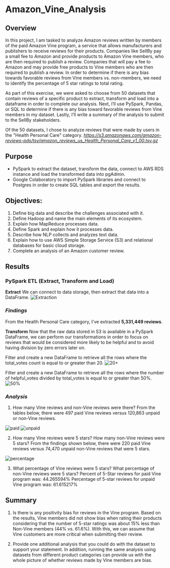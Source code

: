 # Amazon_Vine_Analysis

## Overview
In this project, I am tasked to analyze Amazon reviews written by members of the paid Amazon Vine program, a service that allows manufacturers and publishers to receive reviews for their products. Companies like SellBy pay a small fee to Amazon and provide products to Amazon Vine members, who are then required to publish a review. Companies that will pay a fee to Amazon and may provide free products to Vine members who are then required to publish a review. In order to determine if there is any bias towards favorable reviews from Vine members vs. non-members, we need to identify the percentage of 5 star ratings to total rating. 

As part of this exercise, we were asked to choose from 50 datasets that contain reviews of a specific product to extract, transform and load into a dataframe in order to complete our analysis. Next, I’ll use PySpark, Pandas, or SQL to determine if there is any bias toward favorable reviews from Vine members in my dataset. Lastly, I’ll write a summary of the analysis to submit to the SellBy stakeholders.

Of the 50 datasets, I chose to analyze reviews that were made by users in the "Health Personal Care" category.
*https://s3.amazonaws.com/amazon-reviews-pds/tsv/amazon_reviews_us_Health_Personal_Care_v1_00.tsv.gz*

## Purpose
- PySpark to extract the dataset, transform the data, connect to AWS RDS instance and load the transformed data into pgAdmin.
- Google Colaboratory to import PySpark libraries and connect to Postgres in order to create SQL tables and export the results.

## Objectives:
1. Define big data and describe the challenges associated with it.
2. Define Hadoop and name the main elements of its ecosystem.
3. Explain how MapReduce processes data.
4. Define Spark and explain how it processes data.
5. Describe how NLP collects and analyzes text data.
6. Explain how to use AWS Simple Storage Service (S3) and relational databases for basic cloud storage.
7. Complete an analysis of an Amazon customer review.

## Results

### PySpark ETL (Extract, Transform and Load)
**Extract** We can connect to data storage, then extract that data into a DataFrame. 
![Extraction](https://user-images.githubusercontent.com/68654746/192007358-4c6013bf-5f2c-465a-9d07-82318b9a13b0.jpg)

### *Findings*
From the Health Personal Care category, I've extracted **5,331,449 reviews**. 

**Transform** Now that the raw data stored in S3 is available in a PySpark DataFrame, we can perform our transformations in order to focus on reviews that would be considered more likely to be helpful and to avoid having division by zero errors later on.

Filter and create a new DataFrame to retrieve all the rows where the total_votes count is equal to or greater than 20.
![20+](https://user-images.githubusercontent.com/68654746/192008868-c26406ab-953a-4b39-8695-0a7b6f105bd6.jpg)

Filter and create a new DataFrame to retrieve all the rows where the number of helpful_votes divided by total_votes is equal to or greater than 50%.
![50%](https://user-images.githubusercontent.com/68654746/192008886-1c6d0f9c-b5b3-4777-8ee5-73269a4989ff.jpg)

### *Analysis*
1. How many Vine reviews and non-Vine reviews were there?
From the tables below, there were 497 paid Vine reviews versus 120,863 unpaid or non-Vine reviews. 

![paid](https://user-images.githubusercontent.com/68654746/192009661-b4903970-f2cf-41e9-bca9-f8892bce0eed.jpg)
![unpaid](https://user-images.githubusercontent.com/68654746/192009705-4c6d0b90-4a1d-4e2e-9c3c-2dc653ba003a.jpg)

2. How many Vine reviews were 5 stars? How many non-Vine reviews were 5 stars?
From the findings shown below, there were 220 paid Vine reviews versus 74,470 unpaid non-Vine reviews that were 5 stars. 

![percentage](https://user-images.githubusercontent.com/68654746/192013367-29a14ff9-8d16-4e74-a060-bf2fc268f542.jpg)

3. What percentage of Vine reviews were 5 stars? What percentage of non-Vine reviews were 5 stars?
Percent of 5-Star reviews for paid Vine program was: 44.265594%
Percentage of 5-star reviews for unpaid Vine program was: 61.615217%

## Summary

1. Is there is any positivity bias for reviews in the Vine program. 
Based on the results, Vine members did not show bias when rating their products considering that the number of 5-star ratings was about 15% less than Non-Vine members (44% vs. 61.6%). With this, we can assume that Vine customers are more critical when submitting their review.

2. Provide one additional analysis that you could do with the dataset to support your statement.
In addition, running the same analysis using datasets from different product categories can provide us with the whole picture of whether reviews made by Vine members are bias.
